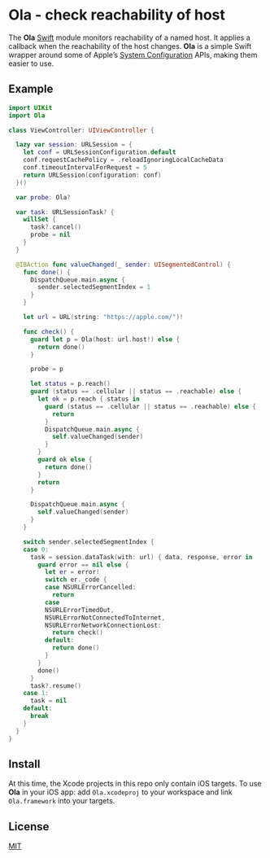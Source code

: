 # Ola - check reachability of host

The **Ola** [Swift](https://swift.org/) module monitors reachability of a named host. It applies a callback when the reachability of the host changes. **Ola** is a simple Swift wrapper around some of Apple’s [System Configuration](https://developer.apple.com/reference/SystemConfiguration) APIs, making them easier to use.

## Example


```swift
import UIKit
import Ola

class ViewController: UIViewController {

  lazy var session: URLSession = {
    let conf = URLSessionConfiguration.default
    conf.requestCachePolicy = .reloadIgnoringLocalCacheData
    conf.timeoutIntervalForRequest = 5
    return URLSession(configuration: conf)
  }()

  var probe: Ola?

  var task: URLSessionTask? {
    willSet {
      task?.cancel()
      probe = nil
    }
  }

  @IBAction func valueChanged(_ sender: UISegmentedControl) {
    func done() {
      DispatchQueue.main.async {
        sender.selectedSegmentIndex = 1
      }
    }

    let url = URL(string: "https://apple.com/")!

    func check() {
      guard let p = Ola(host: url.host!) else {
        return done()
      }

      probe = p

      let status = p.reach()
      guard (status == .cellular || status == .reachable) else {
        let ok = p.reach { status in
          guard (status == .cellular || status == .reachable) else {
            return
          }
          DispatchQueue.main.async {
            self.valueChanged(sender)
          }
        }
        guard ok else {
          return done()
        }
        return
      }

      DispatchQueue.main.async {
        self.valueChanged(sender)
      }
    }

    switch sender.selectedSegmentIndex {
    case 0:
      task = session.dataTask(with: url) { data, response, error in
        guard error == nil else {
          let er = error!
          switch er._code {
          case NSURLErrorCancelled:
            return
          case
          NSURLErrorTimedOut,
          NSURLErrorNotConnectedToInternet,
          NSURLErrorNetworkConnectionLost:
            return check()
          default:
            return done()
          }
        }
        done()
      }
      task?.resume()
    case 1:
      task = nil
    default:
      break
    }
  }
}
```

## Install

At this time, the Xcode projects in this repo only contain iOS targets. To use **Ola** in your iOS app: add `Ola.xcodeproj` to your workspace and link `Ola.framework` into your targets.

## License

[MIT](https://raw.github.com/michaelnisi/ola/master/LICENSE)
